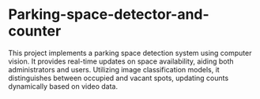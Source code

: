 # Parking-space-detector-and-counter
This project implements a parking space detection system using computer vision. It provides real-time updates on space availability, aiding both administrators and users. Utilizing image classification models, it distinguishes between occupied and vacant spots, updating counts dynamically based on video data. 
